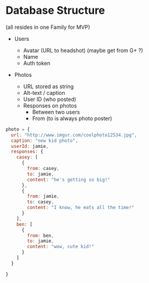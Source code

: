 # Database Structure

(all resides in one Family for MVP)

- Users
  - Avatar (URL to headshot) (maybe get from G+ ?)
  - Name
  - Auth token

- Photos
  - URL stored as string
  - Alt-text / caption
  - User ID (who posted)
  - Responses on photos
    - Between two users
    - From (to is always photo poster)

```js
photo = {
  url: "http://www.imgur.com/coolphoto12534.jpg",
  caption: "new kid photo",
  userId: jamie,
  responses: {
    casey: [
      {
        from: casey,
        to: jamie,
        content: "he's getting so big!"
      },
      {
        from: jamie,
        to: casey,
        content: "I know, he eats all the time!"
      }
    ],
    ben: [
      {
        from: ben,
        to: jamie,
        content: "wow, cute kid!"
      }
    ]
  }

}
```
